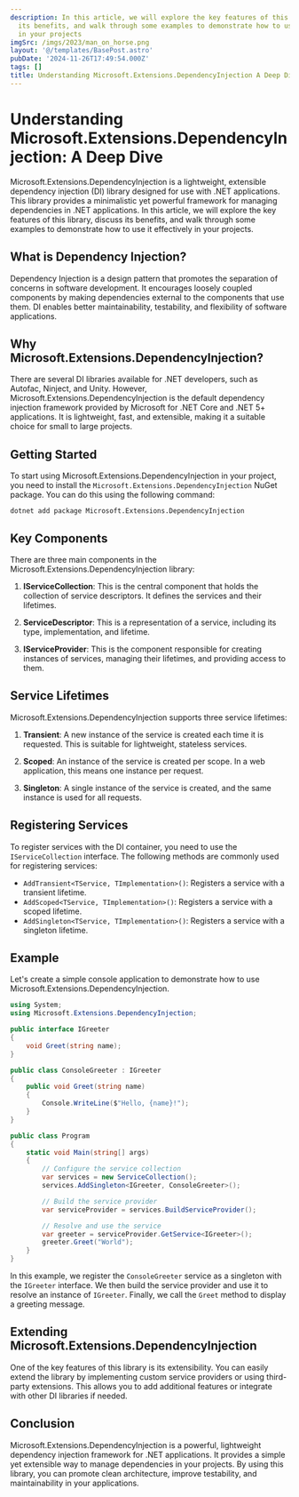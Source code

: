 ```yaml
---
description: In this article, we will explore the key features of this library, discuss
  its benefits, and walk through some examples to demonstrate how to use it effectively
  in your projects
imgSrc: /imgs/2023/man_on_horse.png
layout: '@/templates/BasePost.astro'
pubDate: '2024-11-26T17:49:54.000Z'
tags: []
title: Understanding Microsoft.Extensions.DependencyInjection A Deep Dive
---
```


# Understanding Microsoft.Extensions.DependencyInjection: A Deep Dive

Microsoft.Extensions.DependencyInjection is a lightweight, extensible dependency injection (DI) library designed for use with .NET applications. This library provides a minimalistic yet powerful framework for managing dependencies in .NET applications. In this article, we will explore the key features of this library, discuss its benefits, and walk through some examples to demonstrate how to use it effectively in your projects.

## What is Dependency Injection?

Dependency Injection is a design pattern that promotes the separation of concerns in software development. It encourages loosely coupled components by making dependencies external to the components that use them. DI enables better maintainability, testability, and flexibility of software applications.

## Why Microsoft.Extensions.DependencyInjection?

There are several DI libraries available for .NET developers, such as Autofac, Ninject, and Unity. However, Microsoft.Extensions.DependencyInjection is the default dependency injection framework provided by Microsoft for .NET Core and .NET 5+ applications. It is lightweight, fast, and extensible, making it a suitable choice for small to large projects.

## Getting Started

To start using Microsoft.Extensions.DependencyInjection in your project, you need to install the `Microsoft.Extensions.DependencyInjection` NuGet package. You can do this using the following command:

```
dotnet add package Microsoft.Extensions.DependencyInjection
```

## Key Components

There are three main components in the Microsoft.Extensions.DependencyInjection library:

1. **IServiceCollection**: This is the central component that holds the collection of service descriptors. It defines the services and their lifetimes.

2. **ServiceDescriptor**: This is a representation of a service, including its type, implementation, and lifetime.

3. **IServiceProvider**: This is the component responsible for creating instances of services, managing their lifetimes, and providing access to them.

## Service Lifetimes

Microsoft.Extensions.DependencyInjection supports three service lifetimes:

1. **Transient**: A new instance of the service is created each time it is requested. This is suitable for lightweight, stateless services.

2. **Scoped**: An instance of the service is created per scope. In a web application, this means one instance per request.

3. **Singleton**: A single instance of the service is created, and the same instance is used for all requests.

## Registering Services

To register services with the DI container, you need to use the `IServiceCollection` interface. The following methods are commonly used for registering services:

- `AddTransient<TService, TImplementation>()`: Registers a service with a transient lifetime.
- `AddScoped<TService, TImplementation>()`: Registers a service with a scoped lifetime.
- `AddSingleton<TService, TImplementation>()`: Registers a service with a singleton lifetime.

## Example

Let's create a simple console application to demonstrate how to use Microsoft.Extensions.DependencyInjection.

```csharp
using System;
using Microsoft.Extensions.DependencyInjection;

public interface IGreeter
{
    void Greet(string name);
}

public class ConsoleGreeter : IGreeter
{
    public void Greet(string name)
    {
        Console.WriteLine($"Hello, {name}!");
    }
}

public class Program
{
    static void Main(string[] args)
    {
        // Configure the service collection
        var services = new ServiceCollection();
        services.AddSingleton<IGreeter, ConsoleGreeter>();

        // Build the service provider
        var serviceProvider = services.BuildServiceProvider();

        // Resolve and use the service
        var greeter = serviceProvider.GetService<IGreeter>();
        greeter.Greet("World");
    }
}
```

In this example, we register the `ConsoleGreeter` service as a singleton with the `IGreeter` interface. We then build the service provider and use it to resolve an instance of `IGreeter`. Finally, we call the `Greet` method to display a greeting message.

## Extending Microsoft.Extensions.DependencyInjection

One of the key features of this library is its extensibility. You can easily extend the library by implementing custom service providers or using third-party extensions. This allows you to add additional features or integrate with other DI libraries if needed.

## Conclusion

Microsoft.Extensions.DependencyInjection is a powerful, lightweight dependency injection framework for .NET applications. It provides a simple yet extensible way to manage dependencies in your projects. By using this library, you can promote clean architecture, improve testability, and maintainability in your applications.